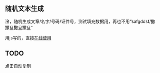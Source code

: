 ## 随机文本生成
淦，随机生成文章/名字/号码/证件号，测试填充数据用，再也不用“safgddsf/撒撒旦撒旦撒旦”


用js写的，直接[在线使用](https://kingwsi.github.io/random-gan/)

## TODO
点击自动复制
